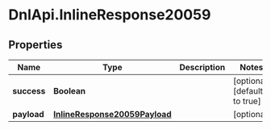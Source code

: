 # DnlApi.InlineResponse20059

## Properties
Name | Type | Description | Notes
------------ | ------------- | ------------- | -------------
**success** | **Boolean** |  | [optional] [default to true]
**payload** | [**InlineResponse20059Payload**](InlineResponse20059Payload.md) |  | [optional] 


